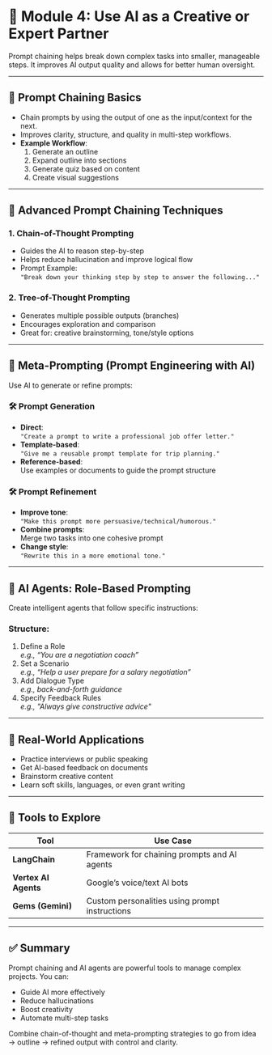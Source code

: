 # 📘 Module 4: Use AI as a Creative or Expert Partner

Prompt chaining helps break down complex tasks into smaller, manageable steps. It improves AI output quality and allows for better human oversight.

---

## 🔗 Prompt Chaining Basics

- Chain prompts by using the output of one as the input/context for the next.
- Improves clarity, structure, and quality in multi-step workflows.
- **Example Workflow**:
  1. Generate an outline
  2. Expand outline into sections
  3. Generate quiz based on content
  4. Create visual suggestions

---

## 🧠 Advanced Prompt Chaining Techniques

### 1. Chain-of-Thought Prompting
- Guides the AI to reason step-by-step
- Helps reduce hallucination and improve logical flow
- Prompt Example:  
  `"Break down your thinking step by step to answer the following..."`

### 2. Tree-of-Thought Prompting
- Generates multiple possible outputs (branches)
- Encourages exploration and comparison
- Great for: creative brainstorming, tone/style options

---

## 🧪 Meta-Prompting (Prompt Engineering with AI)

Use AI to generate or refine prompts:

### 🛠 Prompt Generation
- **Direct**:  
  `"Create a prompt to write a professional job offer letter."`
- **Template-based**:  
  `"Give me a reusable prompt template for trip planning."`
- **Reference-based**:  
  Use examples or documents to guide the prompt structure

### 🛠 Prompt Refinement
- **Improve tone**:  
  `"Make this prompt more persuasive/technical/humorous."`
- **Combine prompts**:  
  Merge two tasks into one cohesive prompt
- **Change style**:  
  `"Rewrite this in a more emotional tone."`

---

## 🤖 AI Agents: Role-Based Prompting

Create intelligent agents that follow specific instructions:

### Structure:
1. Define a Role  
   _e.g., “You are a negotiation coach”_
2. Set a Scenario  
   _e.g., “Help a user prepare for a salary negotiation”_
3. Add Dialogue Type  
   _e.g., back-and-forth guidance_
4. Specify Feedback Rules  
   _e.g., "Always give constructive advice"_

---

## 🎯 Real-World Applications

- Practice interviews or public speaking
- Get AI-based feedback on documents
- Brainstorm creative content
- Learn soft skills, languages, or even grant writing

---

## 🧩 Tools to Explore

| Tool | Use Case |
|------|----------|
| **LangChain** | Framework for chaining prompts and AI agents |
| **Vertex AI Agents** | Google’s voice/text AI bots |
| **Gems (Gemini)** | Custom personalities using prompt instructions |

---

## ✅ Summary

Prompt chaining and AI agents are powerful tools to manage complex projects. You can:
- Guide AI more effectively
- Reduce hallucinations
- Boost creativity
- Automate multi-step tasks

Combine chain-of-thought and meta-prompting strategies to go from idea → outline → refined output with control and clarity.

